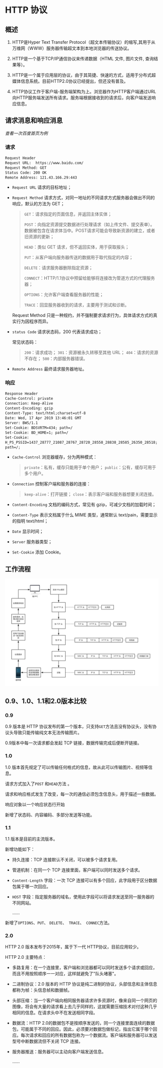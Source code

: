 # HTTP 协议

## 概述

1. HTTP是Hyper Text Transfer Protocol（超文本传输协议）的缩写,其用于从万维网（WWW）服务器传输超文本到本地浏览器的传送协议。

2. HTTP是一个基于TCP/IP通信协议来传递数据（HTML 文件, 图片文件, 查询结果等）。

3. HTTP是一个属于应用层的协议，由于其简捷、快速的方式，适用于分布式超媒体信息系统。目前HTTP2.0协议已经提出，但还没有普及。

4. HTTP协议工作于客户端-服务端架构为上。浏览器作为HTTP客户端通过URL向HTTP服务端发送所有请求。服务端根据接收到的请求后，向客户端发送响应信息。

## 请求消息和响应消息

*查看一次百度首页为例*

### 请求

```http
Request Header
Request URL:  https://www.baidu.com/
Request Method: GET
Status Code: 200 OK
Remote Address: 121.43.166.29:443
```

* `Request URL` 请求的目标地址；

* `Request Method` 请求方式，对同一地址的不同请求方式服务器会做出不同的响应，默认的方法为 GET；

  > `GET`：请求指定的页面信息，并返回主体实体；
  >
  > `POST`：向指定资源提交数据进行处理请求（如上传文件、提交表单）。数据被包含在请求体当中。POST请求可能会导致新资源的建立，或者旧资源的更新；
  >
  > `HEAD`：类似 GET 请求，但不返回实体，用于获取报头；
  >
  > `PUT`：从客户端向服务器传送的数据用于取代指定的内容；
  >
  > `DELETE`：请求服务器删除指定资源；
  >
  > `CONNECT`：HTTP/1.1协议中预留给能够将连接改为管道方式的代理服务器；
  >
  > `OPTIONS`：允许客户端查看服务器的性能；
  >
  > `TRACE`：回显服务器收到的请求，主要用于测试和诊断。

  Request Method 只是一种规约，并不强制要求请求行为，具体请求方式的真实行为因程序而异。

* `status Code` 请求状态码，200 代表请求成功；

  常见状态码：

  > `200`：请求成功；
  > `301`：资源被永久转移至其他 URL；
  > `404`：请求的资源不存在；
  > `500`：内部服务器错误。

* `Remote Address` 最终请求服务器地址。

### 响应

```http
Response Header
Cache-Control: private
Connection: Keep-Alive
Content-Encoding: gzip
Content-Type: text/html;charset=utf-8
Date: Wed, 17 Apr 2019 13:46:01 GMT
Server: BWS/1.1
Set-Cookie: BDSVRTM=434; path=/
Set-Cookie: BD_HOME=1; path=/
Set-Cookie: H_PS_PSSID=1437_28777_21087_28767_28720_28558_28838_28585_26350_28518; path=/; 
```

* `Cache-Control` 浏览器缓存，分为两种模式：
  > `private`：私有，缓存只能用于单个用户；
  > `public`：公有，缓存可用于多个用户。
* `Connection` 控制客户端和服务器的连接：
  
  > `keep-alive`：打开链接；
  > `close`：表示客户端和服务器想要关闭连接。
* `Content-Encoding` 文档的编码方式，常见有 gzip，可减少文档的加载时间；
* `Content-Type` 表示文档属于什么 MIME 类型，通常默认 text/pain，需要显示的指明 text/html；
* `Date` 显示时间；
* `Server` 服务器类型；
* `Set-Cookie` 添加 Cookie。

## 工作流程

![HTTP请求过程](./img/HTTP请求过程.jpg)

## 0.9、1.0、1.1和2.0版本比较

### 0.9

0.9 版本是 HTTP 协议发布的第一个版本，只支持`GET`方法且没有协议头，没有协议头导致只能传输纯文本无法传输图片。

0.9版本中每一次请求都会发起 TCP 链接，数据传输完成后便断开链接。

### 1.0

1.0 版本首先规定了可以传输任何格式的信息，故从此可以传输图片、视频等信息。

请求方式加入了`POST` 和`HEAD`方法 。

请求和响应格式发生了改变，每一次的通信必须包含信息头，用于描述一些数据。

响应对象以一个响应状态行开始

新增了状态码、内容编码、多部分发送等功能。

### 1.1

1.1 版本是目前的主流版本。

新增功能如下：

* 持久连接：TCP 连接默认不关闭，可以被多个请求复用。
* 管道机制：在同一个 TCP 连接里面，客户端可以同时发送多个请求。
* `Content-Length` 字段：一次 TCP 连接可以有多个回应，此字段用于区分数据包属于哪一次回应。
* `HOST` 字段：指定服务器的域名，使用此字段可以将请求发送至同一服务器的不同网站。

  ……

新增了`OPTIONS`、`PUT`、 `DELETE`、` TRACE`、` CONNEC`方法。

### 2.0

HTTP 2.0 版本发布于2015年，属于下一代 HTTP协议，目前应用较少。

HTTP 2.0 主要特点：

* 多路复用：在一个连接里，客户端和浏览器都可以同时发送多个请求或回应，而且不用按照顺序一一对应，这样就避免了"队头堵塞"。
* 二进制协议：2.0 版本的 HTTP 协议是纯二进制的协议，头部信息和主体信息都称为帧：头信息帧和数据帧。
* 头部压缩：当一个客户端向相同服务器请求许多资源时，像来自同一个网页的图像，将会有大量的请求看上去几乎同样的，这就需要压缩技术对付这种几乎相同的信息。在请求头中不在发送相同字段。
* 数据流：HTTP 2.0的数据包不是按顺序发送的，同一个连接里面连续的数据包，可能属于不同的回应。因此，必须要对数据包做标记，指出它属于哪个回应。每次请求和回应的所有数据包称为一个数据流。客户端和服务器可以发送型号中断数据流但不关闭 TCP 连接。
* 服务器推送：服务器可以主动向客户端发送信息。

  ……

